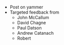 - Post on yammer
- Targeted feedback from
  * John McCallum
  - David Chagne
  - Paul Datson
  - Andrew Catanach
  - Robert